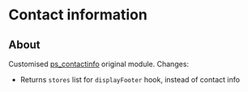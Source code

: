 # Contact information

## About

Customised [ps_contactinfo](https://github.com/PrestaShop/ps_contactinfo) original module. Changes:
- Returns `stores` list for `displayFooter` hook, instead of contact info
